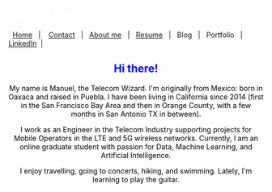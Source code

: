 #  *<span style="color:white"> <em> About me </em> </span>*




&nbsp;&nbsp;[Home](https://manuelsr26.github.io/)&nbsp;&nbsp; | &nbsp;&nbsp; [Contact](mailto:manuel.isr@outlook.com) &nbsp;&nbsp;|&nbsp;&nbsp; [About me](https://manuelsr26.github.io/about)&nbsp;&nbsp; | &nbsp;&nbsp;[Resume](https://manuelsr26.github.io/cv)&nbsp;&nbsp; | &nbsp;&nbsp;Blog&nbsp;&nbsp; | &nbsp;&nbsp;Portfolio&nbsp;&nbsp; |&nbsp;&nbsp; [LinkedIn](https://www.linkedin.com/in/manuel-silva-ramirez/)&nbsp;&nbsp;| 


 
## <center> <span style="color:blue"> Hi there! </span>  </center>


<p style="text-align: center;">
<span style="color:black">My name is Manuel, the Telecom Wizard. I'm originally from Mexico: born in Oaxaca and raised in Puebla.  I have been living in California since 2014 (first in the San Francisco Bay Area and then in Orange County, with a few months in San Antonio TX in between).</span>
</p>

<p style="text-align: center;">
<span style="color:black">I work as an Engineer in the Telecom Industry supporting projects for Mobile Operators in the LTE and 5G wireless networks. Currently, I am an online graduate student with passion for Data, Machine Learning, and Artificial Intelligence. </span>
</p>

<p style="text-align: center;">
<span style="color:black">I enjoy travelling, going to concerts, hiking, and swimming. Lately, I'm learning to play the guitar. </span>
</p>


